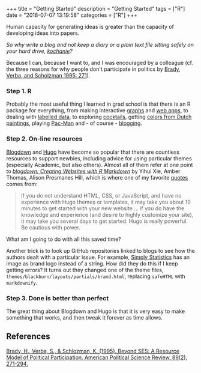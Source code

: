 +++
title = "Getting Started"
description = "Getting Started"
tags = ["R"]
date = "2018-07-07 13:19:58"
categories = ["R"]
+++

Human capacity for generating ideas is greater than the capacity of developing ideas into papers.

*So why write a blog and not keep a diary or a plain text file sitting safely on your hard drive, [kochanie](https://pl.wiktionary.org/wiki/kochanie)?*

Because I can, because I want to, and I was encouraged by a colleague (cf. the three reasons for why people don't participate in politics by [Brady, Verba, and Scholzman 1995: 271](https://www.cambridge.org/core/journals/american-political-science-review/article/beyond-ses-a-resource-model-of-political-participation/CE74BA78807755F0A09E589D631EB03E)).


### Step 1. R

Probably the most useful thing I learned in grad school is that there is an R package for everything, from making interactive [graphs](https://plot.ly/r/) and [web apps](https://shiny.rstudio.com/), to dealing with [labelled data](https://github.com/larmarange/labelled), to exploring [cocktails](https://github.com/shabbychef/cocktailApp), getting [colors from Dutch paintings](https://github.com/vankesteren/rijkspalette), playing [Pac-Man](https://github.com/RLesur/Rcade) and - of course - [blogging](https://github.com/rstudio/blogdown).


### Step 2. On-line resources

[Blogdown](https://github.com/rstudio/blogdown) and [Hugo](https://gohugo.io/) have become so popular that there are countless resources to support newbies, including advice for using particular themes (especially Academic, but also others). Almost all of them refer at one point to [*blogdown: Creating Websites with R Markdown*](https://bookdown.org/yihui/blogdown/) by Yihui Xie, Amber Thomas, Alison Presmanes Hill, which is where one of my favorite [quotes](https://bookdown.org/yihui/blogdown/other-themes.html) comes from:

> If you do not understand HTML, CSS, or JavaScript, and have no experience with Hugo themes or templates, it may take you about 10 minutes to get started with your new website ... if you do have the knowledge and experience (and desire to highly customize your site), it may take you several days to get started. Hugo is really powerful. Be cautious with power.

What am I going to do with all this saved time?

Another trick is to look up GitHub repositories linked to blogs to see how the authors dealt with a particular issue. For example, [Simply Statistics](https://simplystatistics.org/) has an image as brand logo instead of a string. How did they do this if I keep getting errors? It turns out they changed one of the theme files, `themes/blackburn/layouts/partials/brand.html`, replacing  `safeHTML`  with  `markdownify`.

### Step 3. Done is better than perfect

The great thing about Blogdown and Hugo is that it is very easy to make something that works, and then tweak it forever as time allows.

## References
[Brady, H., Verba, S., & Schlozman, K. (1995). Beyond SES: A Resource Model of Political Participation. American Political Science Review, 89(2), 271-294.](https://www.cambridge.org/core/journals/american-political-science-review/article/beyond-ses-a-resource-model-of-political-participation/CE74BA78807755F0A09E589D631EB03E)